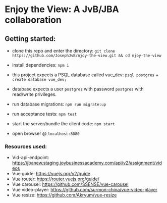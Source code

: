 # Enjoy the View: A JvB/JBA collaboration

## Getting started:

- clone this repo and enter the directory: `git clone https://github.com/JosephJvB/njoy-the-view.git && cd njoy-the-view`

- install dependencies: `npm i`

- this project expects a PSQL database called vue_dev: `psql postgres` + `create database vue_dev;`

- database expects a user `postgres` with password `postgres` with read/write privileges.

- run database migrations: `npm run migrate:up`

- run acceptance tests: `npm test`

- start the server/bundle the client code:  `npm start`

- open browser @ `localhost:8080`

### Resources used:
- Vid-api-endpoint: https://jbanew.staging.joybusinessacademy.com/api/v2/assignment/videos
- Vue guide: https://vuejs.org/v2/guide
- Vue router: https://router.vuejs.org/guide/
- Vue carousel: https://github.com/SSENSE/vue-carousel
- Vue video-player: https://github.com/surmon-china/vue-video-player
- Vue resize: https://github.com/Akryum/vue-resize